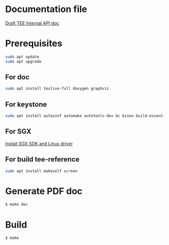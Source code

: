 # Documentation file

   [Draft TEE Internal API doc](./tee-internal-doc-draft.pdf)

# Prerequisites

```sh
sudo apt update
sudo apt upgrade
```

## For doc
```sh
sudo apt install texlive-full doxygen graphviz

```

## For keystone
```sh
sudo apt install autoconf automake autotools-dev bc bison build-essential curl expat libexpat1-dev flex gawk gcc git gperf libgmp-dev libmpc-dev libmpfr-dev libtool texinfo tmux patchutils zlib1g-dev wget bzip2 patch vim-common lbzip2 python pkg-config libglib2.0-dev libpixman-1-dev device-tree-compiler expect
```

## For SGX
[Install SGX SDK and Linux driver](http://150.82.217.189/vc707/docs/blob/master/intel-sgx-remote-attestation-sample.md)


## For build tee-reference
```sh
sudo apt install makeself screen
```

# Generate PDF doc

```sh
$ make doc
```

# Build

```sh
$ make
```
